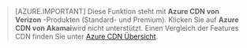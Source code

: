 > [AZURE.IMPORTANT] Diese Funktion steht mit **Azure CDN von Verizon** -Produkten (Standard- und Premium). Klicken Sie auf **Azure CDN von Akamai**wird nicht unterstützt.  Einen Vergleich der Features CDN finden Sie unter [Azure CDN Übersicht](cdn-overview.md#azure-cdn-features). 